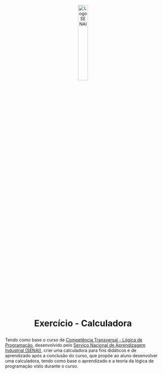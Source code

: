 

<p align="center">
  <picture>
    <img width="25%" src="https://user-images.githubusercontent.com/61281445/195731324-e0ff5243-f074-4fc7-b143-6abe3cd8fc15.svg" alt="Logo SENAI">
  </picture>
</p>
<h1>
  <p align="center"> Exercício - Calculadora </p>
</h1>

Tendo como base o curso de <a href="https://online.sp.senai.br/curso/95088/483/competencia-transversal-logica-de-programacao"> Competência Transversal - Lógica de Programação</a>, desenvolvido pelo <a href="https://www.sp.senai.br/"> Serviço Nacional de Aprendizagem Industrial (SENAI)</a>, criei uma calculadora para fins didáticos e de aprendizado após a conclusão do curso, que propõe ao aluno desenvolver uma calculadora, tendo como base o aprendizado e a teoria da lógica de programação visto durante o curso.
